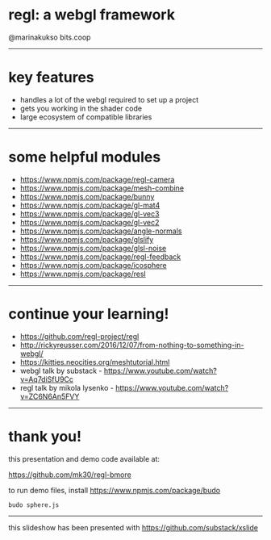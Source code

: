 # regl: a webgl framework

@marinakukso
bits.coop

---

# key features

* handles a lot of the webgl required to set up a project
* gets you working in the shader code
* large ecosystem of compatible libraries

---

# some helpful modules

* https://www.npmjs.com/package/regl-camera
* https://www.npmjs.com/package/mesh-combine
* https://www.npmjs.com/package/bunny
* https://www.npmjs.com/package/gl-mat4
* https://www.npmjs.com/package/gl-vec3
* https://www.npmjs.com/package/gl-vec2
* https://www.npmjs.com/package/angle-normals
* https://www.npmjs.com/package/glslify
* https://www.npmjs.com/package/glsl-noise
* https://www.npmjs.com/package/regl-feedback
* https://www.npmjs.com/package/icosphere
* https://www.npmjs.com/package/resl

---

# continue your learning!

* https://github.com/regl-project/regl
* http://rickyreusser.com/2016/12/07/from-nothing-to-something-in-webgl/
* https://kitties.neocities.org/meshtutorial.html
* webgl talk by substack - https://www.youtube.com/watch?v=Aq7diSfU9Cc 
* regl talk by mikola lysenko - https://www.youtube.com/watch?v=ZC6N6An5FVY

---

# thank you!

this presentation and demo code available at:

https://github.com/mk30/regl-bmore

to run demo files, install https://www.npmjs.com/package/budo

`budo sphere.js`

---

this slideshow has been presented with https://github.com/substack/xslide
